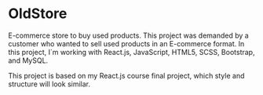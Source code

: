 # OldStore
E-commerce store to buy used products. This project was demanded by a customer who wanted to sell used products in an E-commerce format. In this project, I´m working with React.js, JavaScript, HTML5, SCSS, Bootstrap, and MySQL.

This project is based on my React.js course final project, which style and structure will look similar.
